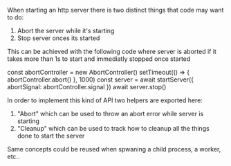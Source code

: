 When starting an http server there is two distinct things
that code may want to do:

1. Abort the server while it's starting
2. Stop server onces its started

This can be achieved with the following code where
server is aborted if it takes more than 1s to start
and immediatly stopped once started

const abortController = new AbortController()
setTimeout(() => { abortController.abort() }, 1000)
const server = await startServer({
abortSignal: abortController.signal
})
await server.stop()

In order to implement this kind of API two helpers are exported
here:

1. "Abort" which can be used to throw an abort error
   while server is starting
2. "Cleanup" which can be used to track how to cleanup all the things
   done to start the server

Same concepts could be reused when spwaning a child process, a worker, etc..
